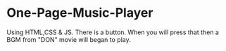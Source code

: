 # One-Page-Music-Player
Using HTML,CSS & JS.
There is a button. When you will press that then a BGM from "DON" movie will began to play.
